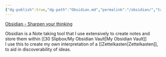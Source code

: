 ```yaml
---
{"dg-publish":true,"dg-path":"Obsidian.md","permalink":"/obsidian/","tags":["notes"]}
---
```



[Obsidian - Sharpen your thinking](https://obsidian.md/)

Obsidian is a Note taking tool that I use extensively to create notes and store them within [[30 Slipbox/My Obsidian Vault\|My Obsidian Vault]]  
I use this to create my own interpretation of a [[Zettelkasten\|Zettelkasten]], to aid in discoverability of ideas.
